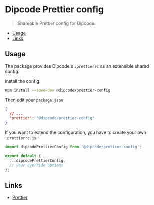 # Dipcode Prettier config

> Shareable Prettier config for Dipcode.

- [Usage](#usage)
- [Links](#links)

## Usage

The package provides Dipcode's `.prettierrc` as an extensible shared config.

Install the config

```sh
npm install --save-dev @dipcode/prettier-config
```

Then edit your `package.json`

```json
{
  // ...
  "prettier": "@dipcode/prettier-config"
}
```

If you want to extend the configuration, you have to create your own `.prettierrc.js`.

```js
import dipcodePrettierConfig from '@dipcode/prettier-config';

export default {
  ...dipcodePrettierConfig,
  // your override options
};
```

## Links

- [Prettier](https://prettier.io/)
